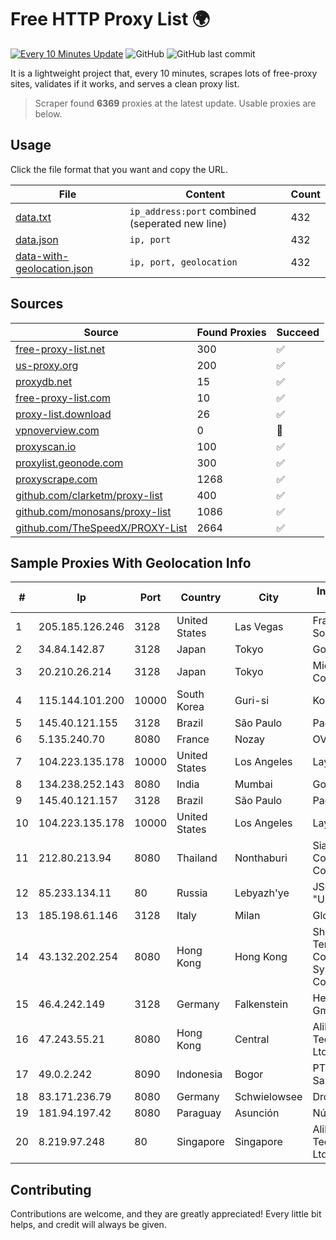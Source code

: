 
# Free HTTP Proxy List 🌍

[![Every 10 Minutes Update](https://github.com/mertguvencli/http-proxy-list/actions/workflows/main.yml/badge.svg?branch=main)](https://github.com/mertguvencli/http-proxy-list/actions/workflows/main.yml)
![GitHub](https://img.shields.io/github/license/mertguvencli/http-proxy-list)
![GitHub last commit](https://img.shields.io/github/last-commit/mertguvencli/http-proxy-list)

It is a lightweight project that, every 10 minutes, scrapes lots of free-proxy sites, validates if it works, and serves a clean proxy list.


> Scraper found **6369** proxies at the latest update. Usable proxies are below.

## Usage

Click the file format that you want and copy the URL.


|File|Content|Count|
|----|-------|-----|
|[data.txt](https://raw.githubusercontent.com/mertguvencli/http-proxy-list/main/proxy-list/data.txt)|`ip_address:port` combined (seperated new line)|432|
|[data.json](https://raw.githubusercontent.com/mertguvencli/http-proxy-list/main/proxy-list/data.json)|`ip, port`|432|
|[data-with-geolocation.json](https://raw.githubusercontent.com/mertguvencli/http-proxy-list/main/proxy-list/data-with-geolocation.json)|`ip, port, geolocation`|432|

## Sources

|Source|Found Proxies|Succeed|
|------|-------------|-------|
|[free-proxy-list.net](https://free-proxy-list.net)|300|✅|
|[us-proxy.org](https://www.us-proxy.org)|200|✅|
|[proxydb.net](http://proxydb.net)|15|✅|
|[free-proxy-list.com](https://free-proxy-list.com/?page=&port=&type%5B%5D=http&type%5B%5D=https&up_time=0&search=Search)|10|✅|
|[proxy-list.download](https://www.proxy-list.download/HTTP)|26|✅|
|[vpnoverview.com](https://vpnoverview.com/privacy/anonymous-browsing/free-proxy-servers)|0|🚫|
|[proxyscan.io](https://www.proxyscan.io)|100|✅|
|[proxylist.geonode.com](https://proxylist.geonode.com/api/proxy-list?limit=300&page=1&sort_by=lastChecked&sort_type=desc&protocols=http,https)|300|✅|
|[proxyscrape.com](https://api.proxyscrape.com/v2/?request=displayproxies&protocol=http&timeout=10000&country=all&ssl=all&anonymity=all)|1268|✅|
|[github.com/clarketm/proxy-list](https://raw.githubusercontent.com/clarketm/proxy-list/master/proxy-list-raw.txt)|400|✅|
|[github.com/monosans/proxy-list](https://raw.githubusercontent.com/monosans/proxy-list/main/proxies/http.txt)|1086|✅|
|[github.com/TheSpeedX/PROXY-List](https://raw.githubusercontent.com/TheSpeedX/PROXY-List/master/http.txt)|2664|✅|


## Sample Proxies With Geolocation Info

|#|Ip|Port|Country|City|Internet Service Provider|
|-|--|----|-------|----|-------------------------|
|1|205.185.126.246|3128|United States|Las Vegas|FranTech Solutions|
|2|34.84.142.87|3128|Japan|Tokyo|Google LLC|
|3|20.210.26.214|3128|Japan|Tokyo|Microsoft Corporation|
|4|115.144.101.200|10000|South Korea|Guri-si|Korea Telecom|
|5|145.40.121.155|3128|Brazil|São Paulo|Packet Host, Inc.|
|6|5.135.240.70|8080|France|Nozay|OVH SAS|
|7|104.223.135.178|10000|United States|Los Angeles|LayerHost|
|8|134.238.252.143|8080|India|Mumbai|Google LLC|
|9|145.40.121.157|3128|Brazil|São Paulo|Packet Host, Inc.|
|10|104.223.135.178|10000|United States|Los Angeles|LayerHost|
|11|212.80.213.94|8080|Thailand|Nonthaburi|Siamdata Communication Co.|
|12|85.233.134.11|80|Russia|Lebyazh'ye|JSC "Uralsvyazinform"|
|13|185.198.61.146|3128|Italy|Milan|Global Router LLC|
|14|43.132.202.254|8080|Hong Kong|Hong Kong|Shenzhen Tencent Computer Systems Company Limited|
|15|46.4.242.149|3128|Germany|Falkenstein|Hetzner Online GmbH|
|16|47.243.55.21|8080|Hong Kong|Central|Alibaba (US) Technology Co., Ltd.|
|17|49.0.2.242|8090|Indonesia|Bogor|PT Usaha Adi Sanggoro|
|18|83.171.236.79|8080|Germany|Schwielowsee|Droptop GmbH|
|19|181.94.197.42|8080|Paraguay|Asunción|Núcleo S.A.|
|20|8.219.97.248|80|Singapore|Singapore|Alibaba (US) Technology Co., Ltd.|



## Contributing

Contributions are welcome, and they are greatly appreciated! Every
little bit helps, and credit will always be given.

